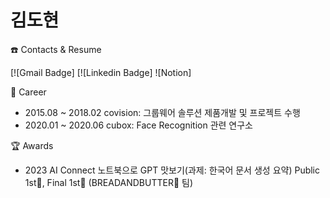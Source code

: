 # 김도현

☎️ Contacts & Resume

[![Gmail Badge]
[![Linkedin Badge]
![Notion]

💼 Career
* 2015.08 ~ 2018.02 covision: 그룹웨어 솔루션 제품개발 및 프로젝트 수행
* 2020.01 ~ 2020.06 cubox: Face Recognition 관련 연구소

🏆 Awards
* 2023 AI Connect 노트북으로 GPT 맛보기(과제: 한국어 문서 생성 요약) Public 1st🥇, Final 1st🥇 (BREADANDBUTTER🍷 팀)





